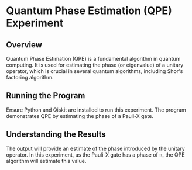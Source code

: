 
# Quantum Phase Estimation (QPE) Experiment

## Overview
Quantum Phase Estimation (QPE) is a fundamental algorithm in quantum computing. It is used for estimating the phase (or eigenvalue) of a unitary operator, which is crucial in several quantum algorithms, including Shor's factoring algorithm.

## Running the Program
Ensure Python and Qiskit are installed to run this experiment. The program demonstrates QPE by estimating the phase of a Pauli-X gate.

## Understanding the Results
The output will provide an estimate of the phase introduced by the unitary operator. In this experiment, as the Pauli-X gate has a phase of π, the QPE algorithm will estimate this value.
